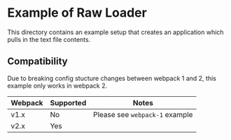 # Example of Raw Loader

This directory contains an example setup that creates an application which pulls in the text file contents.

## Compatibility

Due to breaking config stucture changes between webpack 1 and 2, this example only works in webpack 2.

Webpack | Supported | Notes
------- | --------- | -----
v1.x    | No        | Please see `webpack-1` example
v2.x    | Yes       |
